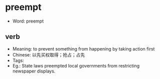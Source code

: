 # preempt

- Word: preempt

## verb

- Meaning: to prevent something from happening by taking action first
- Chinese: 以先买权取得；抢占；占先
- Tags: 
- Eg.: State laws preempted local governments from restricting newspaper displays.

